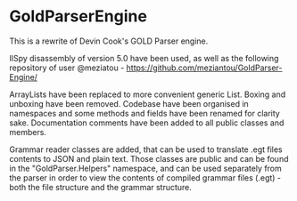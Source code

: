 # GoldParserEngine
This is a rewrite of Devin Cook's GOLD Parser engine. 

IlSpy disassembly of version 5.0 have been used, as well as the following 
repository of user @meziatou - https://github.com/meziantou/GoldParser-Engine/

ArrayLists have been replaced to more convenient generic List<T>. 
Boxing and unboxing have been removed. Codebase have been organised in
namespaces and some methods and fields have been renamed for clarity sake.
Documentation comments have been added to all public classes and members.

Grammar reader classes are added, that can be used to translate .egt files 
contents to JSON and plain text. Those classes are public and can be found
in the "GoldParser.Helpers" namespace, and can be used separately from the 
parser in order to view the contents of compiled grammar files (.egt) - 
both the file structure and the grammar structure.

